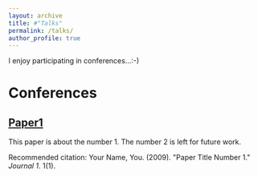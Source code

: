 ```yaml
---
layout: archive
title: #"Talks"
permalink: /talks/
author_profile: true
---
```


I enjoy participating in conferences...:-)

Conferences
======

[Paper1](http://academicpages.github.io/files/paper1.pdf)
------
This paper is about the number 1. The number 2 is left for future work.

Recommended citation: Your Name, You. (2009). "Paper Title Number 1." <i>Journal 1</i>. 1(1).
